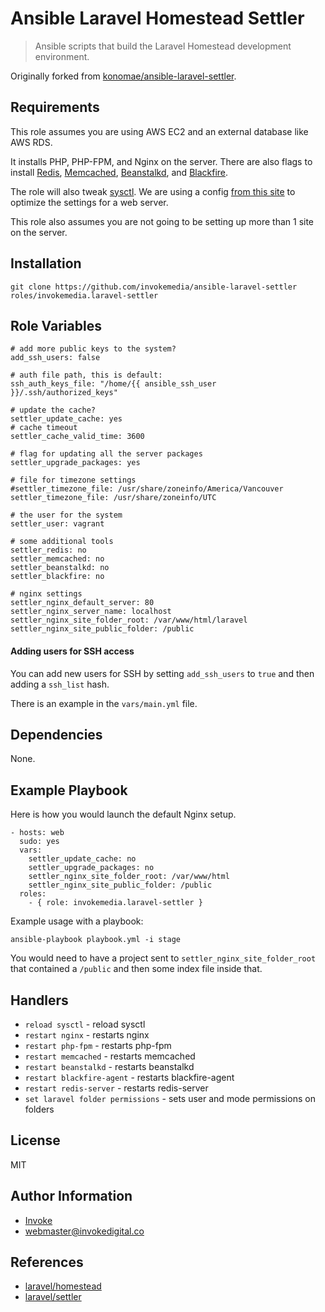 Ansible Laravel Homestead Settler
==================================

> Ansible scripts that build the Laravel Homestead development environment.

Originally forked from [konomae/ansible-laravel-settler](https://github.com/konomae/ansible-laravel-settler).

Requirements
------------

This role assumes you are using AWS EC2 and an external database like AWS RDS.

It installs PHP, PHP-FPM, and Nginx on the server. There are also flags to install [Redis](http://redis.io/), [Memcached](https://memcached.org/), [Beanstalkd](http://kr.github.io/beanstalkd/), and [Blackfire](https://blackfire.io/).

The role will also tweak [sysctl](https://linux.die.net/man/8/sysctl). We are using a config [from this site](https://easyengine.io/tutorials/linux/sysctl-conf/) to optimize the settings for a web server.

This role also assumes you are not going to be setting up more than 1 site on the server.

Installation
------------

`git clone https://github.com/invokemedia/ansible-laravel-settler roles/invokemedia.laravel-settler`

Role Variables
--------------

```
# add more public keys to the system?
add_ssh_users: false

# auth file path, this is default:
ssh_auth_keys_file: "/home/{{ ansible_ssh_user }}/.ssh/authorized_keys"

# update the cache?
settler_update_cache: yes
# cache timeout
settler_cache_valid_time: 3600

# flag for updating all the server packages
settler_upgrade_packages: yes

# file for timezone settings
#settler_timezone_file: /usr/share/zoneinfo/America/Vancouver
settler_timezone_file: /usr/share/zoneinfo/UTC

# the user for the system
settler_user: vagrant

# some additional tools
settler_redis: no
settler_memcached: no
settler_beanstalkd: no
settler_blackfire: no

# nginx settings
settler_nginx_default_server: 80
settler_nginx_server_name: localhost
settler_nginx_site_folder_root: /var/www/html/laravel
settler_nginx_site_public_folder: /public
```

#### Adding users for SSH access

You can add new users for SSH by setting `add_ssh_users` to `true` and then adding a `ssh_list` hash.

There is an example in the `vars/main.yml` file.

Dependencies
------------

None.

Example Playbook
-------------------------

Here is how you would launch the default Nginx setup.

```
- hosts: web
  sudo: yes
  vars:
    settler_update_cache: no
    settler_upgrade_packages: no
    settler_nginx_site_folder_root: /var/www/html
    settler_nginx_site_public_folder: /public
  roles:
    - { role: invokemedia.laravel-settler }
```

Example usage with a playbook:

```
ansible-playbook playbook.yml -i stage
```

You would need to have a project sent to `settler_nginx_site_folder_root` that contained a `/public` and then some index file inside that.

Handlers
--------

* `reload sysctl` - reload sysctl
* `restart nginx` - restarts nginx
* `restart php-fpm` - restarts php-fpm
* `restart memcached` - restarts memcached
* `restart beanstalkd` - restarts beanstalkd
* `restart blackfire-agent` - restarts blackfire-agent
* `restart redis-server` - restarts redis-server
* `set laravel folder permissions` - sets user and mode permissions on folders

License
-------

MIT

Author Information
------------------

* [Invoke](https://www.invokedigital.co/)
* <webmaster@invokedigital.co>

References
----------

* [laravel/homestead](https://github.com/laravel/homestead)
* [laravel/settler](https://github.com/laravel/settler)
